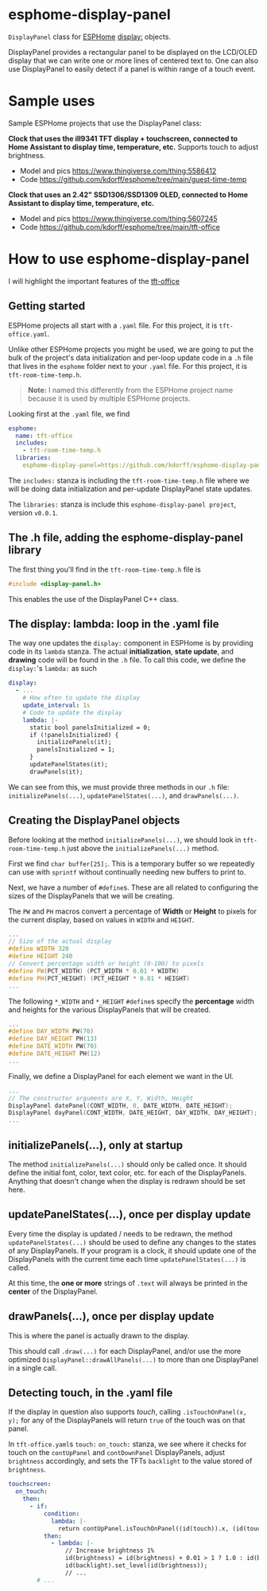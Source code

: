 # esphome-display-panel
`DisplayPanel` class for [ESPHome](https://esphome.io/) [display:](https://esphome.io/components/display/index.html) objects.

DisplayPanel provides a rectangular panel to be displayed on the LCD/OLED display that we can  write one or more lines of centered text to. One can also use DisplayPanel to easily detect if a panel is within range of a touch event.

# Sample uses

Sample ESPHome projects that use the DisplayPanel class:

**Clock that uses the ill9341 TFT display + touchscreen, connected to Home Assistant to display time, temperature, etc.**
Supports touch to adjust brightness.
* Model and pics https://www.thingiverse.com/thing:5586412
* Code https://github.com/kdorff/esphome/tree/main/guest-time-temp

**Clock that uses an 2.42" SSD1306/SSD1309 OLED, connected to Home Assistant to display time, temperature, etc.**
* Model and pics https://www.thingiverse.com/thing:5607245
* Code https://github.com/kdorff/esphome/tree/main/tft-office

# How to use esphome-display-panel

I will highlight the important features of the [tft-office](https://github.com/kdorff/esphome/tree/main/tft-office)

## Getting started

ESPHome projects all start with a `.yaml` file. For this project, it is `tft-office.yaml`.

Unlike other ESPHome projects you might be used, we are going to put the bulk of the project's data initialization and per-loop update code in a `.h` file that lives in the  `esphome` folder next to your `.yaml` file. For this project, it is `tft-room-time-temp.h`. 

> **Note:** I named this differently from the ESPHome project name because it is used by multiple ESPHome projects.

Looking first at the `.yaml` file, we find

```yaml
esphome:
  name: tft-office
  includes:
    - tft-room-time-temp.h
  libraries:
    esphome-display-panel=https://github.com/kdorff/esphome-display-panel.git#v0.0.1
```

The `includes:` stanza is including the `tft-room-time-temp.h` file where we will be doing data initialization and per-update DisplayPanel state updates.

The `libraries:` stanza is include this `esphome-display-panel project`, version `v0.0.1`.

## The .h file, adding the esphome-display-panel library

The first thing you'll find in the `tft-room-time-temp.h` file is 

```C++
#include <display-panel.h>
```

This enables the use of the DisplayPanel C++ class.

## The display: lambda: loop in the .yaml file

The way one updates the `display:` component in ESPHome is by providing code in its `lambda` stanza. The actual **initialization**, **state update**, and **drawing** code will be found in the `.h` file. To call this code, we define the `display:`'s `lambda:` as such

```yaml
display:
  - ...
    # How often to update the display
    update_interval: 1s
    # Code to update the display
    lambda: |-
      static bool panelsInitialized = 0;
      if (!panelsInitialized) {
        initializePanels(it);
        panelsInitialized = 1;
      }
      updatePanelStates(it);
      drawPanels(it);
```

We can see from this, we must provide three methods in our `.h` file: `initializePanels(...)`, `updatePanelStates(...)`, and `drawPanels(...)`.

## Creating the DisplayPanel objects

Before looking at the method `initializePanels(...)`, we should look in `tft-room-time-temp.h` just above the `initializePanels(...)` method.

First we find `char buffer[25];`. This is a temporary buffer so we repeatedly can use with `sprintf` without continually needing new buffers to print to.

Next, we have a number of `#define`s. These are all related to configuring the sizes of the DisplayPanels that we will be creating.

The `PW` and `PH` macros convert a percentage of **Width** or **Height** to pixels for the current display, based on values in `WIDTH` and `HEIGHT`.

```C++
...
// Size of the actual display
#define WIDTH 320
#define HEIGHT 240
// Convert percentage width or height (0-100) to pixels
#define PW(PCT_WIDTH) (PCT_WIDTH * 0.01 * WIDTH)
#define PH(PCT_HEIGHT) (PCT_HEIGHT * 0.01 * HEIGHT)
...
```

The following `*_WIDTH` and `*_HEIGHT` `#define`s specify the **percentage** width and heights for the various DisplayPanels that will be created.

```C++
...
#define DAY_WIDTH PW(70)
#define DAY_HEIGHT PH(13)
#define DATE_WIDTH PW(70)
#define DATE_HEIGHT PH(12)
...
```

Finally, we define a DisplayPanel for each element we want in the UI. 

```C++
...
// The constructor arguments are X, Y, Width, Height
DisplayPanel datePanel(CONT_WIDTH, 0, DATE_WIDTH, DATE_HEIGHT);
DisplayPanel dayPanel(CONT_WIDTH, DATE_HEIGHT, DAY_WIDTH, DAY_HEIGHT);
...
```

## initializePanels(...), only at startup

The method `initializePanels(...)` should only be called once. It should define the initial font, color, text color, etc. for each of the DisplayPanels. Anything that doesn't change when the display is redrawn should be set here. 

## updatePanelStates(...), once per display update

Every time the display is updated / needs to be redrawn, the method `updatePanelStates(...)` should be used to define any changes to the states of any DisplayPanels. If your program is a clock, it should update one of the DisplayPanels with the current time each time `updatePanelStates(...)` is called.

At this time, the **one or more** strings of `.text` will always be printed in the **center** of the DisplayPanel.

## drawPanels(...), once per display update

This is where the panel is actually drawn to the display.

This should call `.draw(...)` for each DisplayPanel, and/or use the more optimized `DisplayPanel::drawAllPanels(...)` to more than one DisplayPanel in a single call.

## Detecting touch, in the .yaml file

If the display in question also supports *touch*, calling `.isTouchOnPanel(x, y);` for any of the DisplayPanels will return `true` of the touch was on that panel.

In `tft-office.yaml`s `touch:` `on_touch:` stanza, we see where it checks for touch on the `contUpPanel` and `contDownPanel` DisplayPanels, adjust `brightness` accordingly, and sets the TFTs `backlight` to the value stored of `brightness`.

```yaml
touchscreen:
  on_touch:
    then:
      - if:
          condition:
            lambda: |-
              return contUpPanel.isTouchOnPanel((id(touch)).x, (id(touch)).y);
          then:
            - lambda: |-
                // Increase brightness 1%
                id(brightness) = id(brightness) + 0.01 > 1 ? 1.0 : id(brightness) + 0.01;
                id(backlight).set_level(id(brightness));
                // ...
        # ...
```
